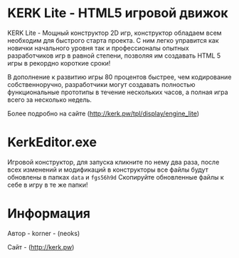 KERK Lite - HTML5 игровой движок
======

KERK Lite - Мощный конструктор 2D игр, конструктор обладаем всем необходим для быстрого старта проекта. С ним легко управится как новички начального уровня так и профессионалы опытных разработчиков игр в равной степени, позволяя им создавать HTML 5 игры в рекордно короткие сроки!

В дополнение к развитию игры 80 процентов быстрее, чем кодирование собственноручно, разработчики могут создавать полностью функциональные прототипы в течение нескольких часов, а полная игра всего за несколько недель.


Более подробно на сайте (http://kerk.pw/tpl/display/engine_lite)

KerkEditor.exe
======

Игровой конструктор, для запуска кликните по нему два раза, после всех изменений и модификаций в конструкторы все файлы будут обновлены в папках ```data``` и ```fgs56h9d```
Скопируйте обновленные  файлы к себе в игру в те же папки!


Информация
======

  Автор - korner - (neoks)
  
  Сайт  - (http://kerk.pw)
